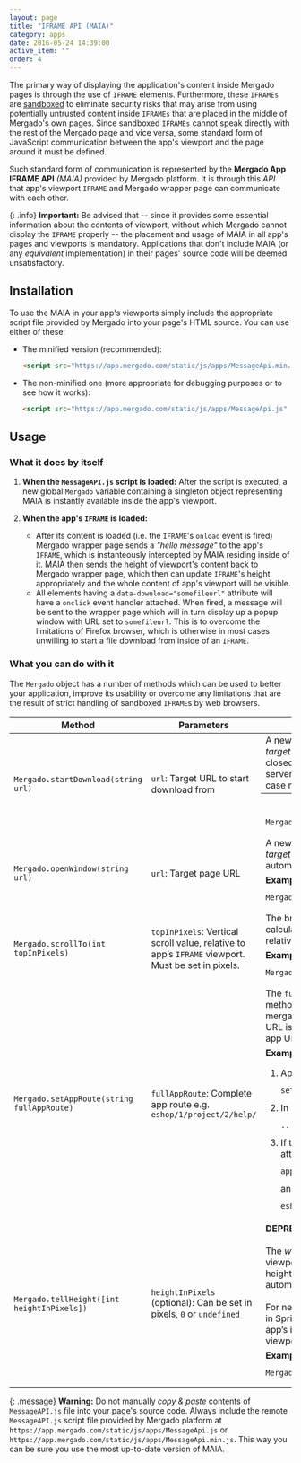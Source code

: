 ```yaml
---
layout: page
title: "IFRAME API (MAIA)"
category: apps
date: 2016-05-24 14:39:00
active_item: ""
order: 4
---
```


The primary way of displaying the application's content inside Mergado pages is through the use of `IFRAME` elements. Furthermore, these `IFRAMEs` are [sandboxed](https://developer.mozilla.org/en-US/docs/Web/HTML/Element/iframe#attr-sandbox) to eliminate security risks that may arise from using potentially untrusted content inside `IFRAMEs` that are placed in the middle of Mergado's own pages. Since sandboxed `IFRAMEs` cannot speak directly with the rest of the Mergado page and vice versa, some standard form of JavaScript communication between the app's viewport and the page around it must be defined.

Such standard form of communication is represented by the **Mergado App IFRAME API** *(MAIA)* provided by Mergado platform. It is through this *API* that app's viewport `IFRAME` and Mergado wrapper page can communicate with each other.

{: .info}
**Important:** Be advised that -- since it provides some essential information about the contents of viewport, without which Mergado cannot display the `IFRAME` properly -- the placement and usage of MAIA in all app's pages and viewports is mandatory. Applications that don't include MAIA (or any *equivalent* implementation) in their pages' source code will be deemed unsatisfactory.

## Installation

To use the MAIA in your app's viewports simply include the appropriate script file provided by Mergado into your page's HTML source. You can use either of these:

- The minified version (recommended):

  ```html
  <script src="https://app.mergado.com/static/js/apps/MessageApi.min.js" async></script>
  ```
- The non-minified one (more appropriate for debugging purposes or to see how it works):

  ```html
  <script src="https://app.mergado.com/static/js/apps/MessageApi.js" async></script>
  ```

## Usage

### What it does by itself

1. **When the `MessageAPI.js` script is loaded:**
After the script is executed, a new global `Mergado` variable containing a singleton object representing MAIA is instantly available inside the app's viewport.

2. **When the app's `IFRAME` is loaded:**
   - After its content is loaded (i.e. the `IFRAME`'s `onload` event is fired) Mergado wrapper page sends a *"hello message"* to the app's `IFRAME`, which is instanteously intercepted by MAIA residing inside of it. MAIA then sends the height of viewport's content back to Mergado wrapper page, which then can update `IFRAME`'s height appropriately and the whole content of app's viewport will be visible.
   - All elements having a `data-download="somefileurl"` attribute will have a `onclick` event handler attached. When fired, a message will be sent to the wrapper page which will in turn display up a popup window with URL set to `somefileurl`. This is to overcome the limitations of Firefox browser, which is otherwise in most cases unwilling to start a file download from inside of an `IFRAME`.

### What you can do with it

The `Mergado` object has a number of methods which can be used to better your application, improve its usability or overcome any limitations that are the result of strict handling of sandboxed `IFRAME`s by web browsers.
<table>
	<thead>
	<tr>
		<th>Method</th>
		<th>Parameters</th>
		<th>Description</th>
	</tr>
	</thead>
	<tbody>
	<tr>
		<td rowspan="3">
			<pre class="highlight"><code>Mergado.startDownload(string url)</code></pre>
		</td>
		<td rowspan="3"><code class="highlighter-rouge">url</code>: Target URL to start download from</td>
		<td>A new mini window will be popped up having <em>target URL</em> as its location. The window will be closed
			after 10 seconds; until then the target server has time to make a proper response. In this case most
			probably in a form of a file download.
		</td>
	</tr>
	<tr>
		<th>Example</th>
	</tr>
	<tr>
		<td>
			<pre class="highlight"><code>Mergado.tellHeight([int heightInPixels])</code></pre>
		</td>
	</tr>
	<tr>
		<td rowspan="2">
			<pre class="highlight"><code>Mergado.openWindow(string url)</code></pre>
		</td>
		<td rowspan="2"><code class="highlighter-rouge">url</code>: Target page URL</td>
		<td>A new browser window will be opened having the <em>target URL</em> as its location. This window will NOT
			automatically close itself.
		</td>
	</tr>
	<tr>
		<td>
			<b>Example:</b>
			<pre class="highlight"><code>Mergado.openWindow('https://app.mergado.com/')</code></pre>
		</td>
	</tr>
	<tr>
		<td rowspan="2">
			<pre class="highlight"><code>Mergado.scrollTo(int topInPixels)</code></pre>
		</td>
		<td rowspan="2"><code class="highlighter-rouge">topInPixels</code>: Vertical scroll value, relative to app’s
			<code class="highlighter-rouge">IFRAME</code> viewport. Must be set in pixels.
		</td>
		<td>The browser’s absolute vertical scroll will be calculated automatically. Just set this Y value relative to
			your page.
		</td>
	</tr>
	<tr>
		<td>
			<b>Example:</b>
			<pre class="highlight"><code>Mergado.scrollTo(115)</code></pre>
		</td>
	</tr>
	<tr>
		<td rowspan="2">
			<pre class="highlight"><code>Mergado.setAppRoute(string fullAppRoute)</code></pre>
		</td>
		<td rowspan="2"><code class="highlighter-rouge">fullAppRoute</code>: Complete app route e.g.
			<code class="highlighter-rouge">eshop/1/project/2/help/</code></td>
		<td>The <code class="highlighter-rouge">fullAppRoute</code> parameter is than via JS method
			<code class="highlighter-rouge">history.replaceState()</code> apended into mergado URL as
			<code class="highlighter-rouge">route</code> query string. And if this URL is then invoked, this part is
			appended after app URL in IFRAME src attribute.
		</td>
	</tr>
	<tr>
		<td>
			<b>Example:</b><br>
			<ol>
				<li>
					App calls
					<pre class="highlight"><code>setAppRoute('eshop/1/project/2/help/')</code></pre>
				</li>
				<li>
					In Mergado URL is appended
					<pre class="highlight"><code>...&amp;route=eshop%2F1%2Fproject%2F2%2Fhelp%2F</code></pre>
				</li>
				<li>
					If this page is loaded then IFRAME src attribute is created from
					<pre class="highlight"><code>appcloud.mergado.com/apps/appname/</code></pre>
					and query string <code class="highlighter-rouge">route</code> parameter
					<pre class="highlight"><code>eshop/1/project/2/help/</code></pre>
				</li>
			</ol>
		</td>
	</tr>
	<tr>
		<td rowspan="2">
			<pre class="highlight"><code>Mergado.tellHeight([int heightInPixels])</code></pre>
		</td>
		<td rowspan="2"><code class="highlighter-rouge">heightInPixels</code> (optional): Can be set in pixels,
			<code class="highlighter-rouge">0</code> or <code class="highlighter-rouge">undefined</code></td>
		<td><b>DEPRECATED</b><br><br>The <em>wrapper page</em> will set height of app’s viewport
			<code class="highlighter-rouge">IFRAME</code> to this number of pixels. If no height is passed, it will be
			determined automatically.<br><br>For newly created apps since Mergado redesign in Spring 2018 this is no
			longer necessary, as the app’s iframe spans almost entire browser viewport and uses its own scrolling.
		</td>
	</tr>
	<tr>
		<td>
			<b>Example:</b>
			<pre class="highlight"><code>Mergado.tellHeight(260)</code></pre>
		</td>
	</tr>
	</tbody>
</table>

{: .message}
**Warning:** Do not manually *copy & paste* contents of `MessageAPI.js` file into your page's source code. Always include the remote `MessageAPI.js` script file provided by Mergado platform at `https://app.mergado.com/static/js/apps/MessageApi.js` or `https://app.mergado.com/static/js/apps/MessageApi.min.js`. This way you can be sure you use the most up-to-date version of MAIA.
